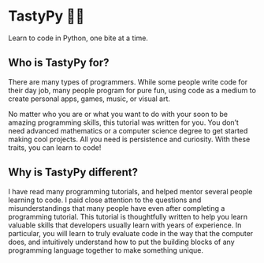 # TastyPy 🥧🐍 

Learn to code in Python, one bite at a time.

## Who is TastyPy for?
There are many types of programmers. While some people write code for their day job, many people program for pure fun, using code as a medium to create personal apps, games, music, or visual art. 

No matter who you are or what you want to do with your soon to be amazing programming skills, this tutorial was written for you. You don’t need advanced mathematics or a computer science degree to get started making cool projects. All you need is persistence and curiosity. With these traits, you can learn to code!

## Why is TastyPy different?
I have read many programming tutorials, and helped mentor several people learning to code. I paid close attention to the questions and misunderstandings that many people have even after completing a programming tutorial. This tutorial is thoughtfully written to help you learn valuable skills that developers usually learn with years of experience. In particular, you will learn to truly evaluate code in the way that the computer does, and intuitively understand how to put the building blocks of any programming language together to make something unique.
